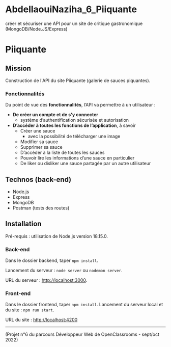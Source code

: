 # AbdellaouiNaziha_6_Piiquante
créer et sécuriser une API pour un site de critique gastronomique (MongoDB/Node.JS/Express)
# Piiquante

## Mission

Construction de l'API du site Piiquante (galerie de sauces piquantes).

### Fonctionnalités

Du point de vue des **fonctionnalités**, l’API va permettre à un utilisateur :

- **De créer un compte et de s’y connecter**
    - système d’authentification sécurisée et autorisation
- **D’accéder à toutes les fonctions de l’application**, à savoir
    - Créer une sauce
        - avec la possibilité de télécharger une image
    - Modifier sa sauce
    - Supprimer sa sauce
    - D’accéder à la liste de toutes les sauces
    - Pouvoir lire les informations d’une sauce en particulier
    - De liker ou disliker une sauce partagée par un autre utilisateur

## Technos (back-end)

- Node.js
- Express
- MongoDB
- Postman (tests des routes)

## Installation

Pré-requis : utilisation de Node.js version 18.15.0.

### Back-end

Dans le dossier backend, taper `npm install`.


Lancement du serveur : `node server` ou `nodemon server`.

URL du serveur : [http://localhost:3000](http://localhost:3000).

### Front-end

Dans le dossier frontend, taper `npm install`.
Lancement du serveur local et du site : `npm run start`.

URL du site : [http://localhost:4200](http://localhost:4200/)

---

(Projet n°6 du parcours Développeur Web de OpenClassrooms - sept/oct 2022)
